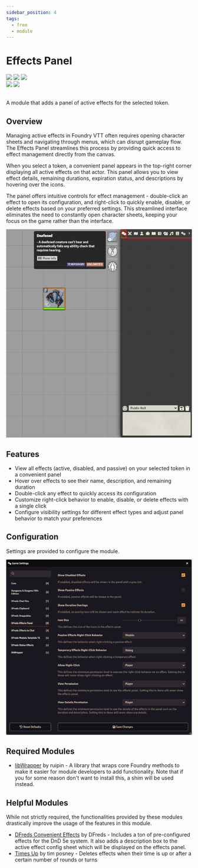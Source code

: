 ```yaml
---
sidebar_position: 4
tags:
  - free
  - module
---
```


# Effects Panel

<img src="https://img.shields.io/badge/Free-00aa00?style=for-the-badge"/>
<img src="https://img.shields.io/badge/Any%20System-00aaaa?style=for-the-badge"/>
<a target="_blank" href="https://foundryvtt.com/packages/dfreds-effects-panel"><img src="https://img.shields.io/badge/Download-2e2e2e?style=for-the-badge"/></a>
<br />
<a target="_blank" href="https://github.com/DFreds/dfreds-effects-panel"><img src="https://img.shields.io/github/v/release/DFreds/dfreds-effects-panel?style=for-the-badge&label=Version"/></a>
<img src="https://img.shields.io/badge/dynamic/json?url=https%3A%2F%2Fgithub.com%2FDFreds%2Fdfreds-effects-panel%2Freleases%2Flatest%2Fdownload%2Fmodule.json&query=%24.compatibility.verified&style=for-the-badge&logo=foundryvirtualtabletop&label=Foundry%20Version&color=%23fe6a1f"/>
<br/>
<br/>

A module that adds a panel of active effects for the selected token.

## Overview

Managing active effects in Foundry VTT often requires opening character sheets
and navigating through menus, which can disrupt gameplay flow. The Effects Panel
streamlines this process by providing quick access to effect management directly
from the canvas.

When you select a token, a convenient panel appears in the top-right corner
displaying all active effects on that actor. This panel allows you to view
effect details, remaining durations, expiration status, and descriptions by
hovering over the icons. 

The panel offers intuitive controls for effect management - double-click an
effect to open its configuration, and right-click to quickly enable, disable, or
delete effects based on your preferred settings. This streamlined interface
eliminates the need to constantly open character sheets, keeping your focus on
the game rather than the interface.

![Effects Panel](./img/effects-panel.png)

## Features

- View all effects (active, disabled, and passive) on your selected token in a
convenient panel
 - Hover over effects to see their name, description, and
remaining duration
 - Double-click any effect to quickly access its
configuration
 - Customize right-click behavior to enable, disable, or delete
effects with a single click
 - Configure visibility settings for different
effect types and adjust panel behavior to match your preferences

## Configuration

Settings are provided to configure the module.

![Settings](./img/settings.png)

## Required Modules

- [libWrapper](https://foundryvtt.com/packages/lib-wrapper) by ruipin - A
  library that wraps core Foundry methods to make it easier for module
  developers to add functionality. Note that if you for some reason don't want
  to install this, a shim will be used instead.

## Helpful Modules

While not strictly required, the functionalities provided by these modules
drastically improve the usage of the features in this module.

- [DFreds Convenient Effects](https://foundryvtt.com/packages/dfreds-convenient-effects) by DFreds -
Includes a ton of pre-configured effects for the DnD 5e system. It also adds a
description box to the active effect config sheet which will be displayed on the
effects panel.
- [Times Up](https://foundryvtt.com/packages/times-up) by tim posney - Deletes
effects when their time is up or after a certain number of rounds or turns
